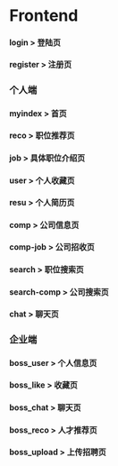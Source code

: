 # Frontend
#### login  >  登陆页
#### register  >  注册页
### 个人端
#### myindex  >  首页
#### reco  >  职位推荐页
#### job  >  具体职位介绍页
#### user  >  个人收藏页
#### resu  >  个人简历页
#### comp  >  公司信息页
#### comp-job  >  公司招收页
#### search  >  职位搜索页
#### search-comp  >  公司搜索页
#### chat  >  聊天页
### 企业端
#### boss_user > 个人信息页
#### boss_like > 收藏页
#### boss_chat > 聊天页
#### boss_reco > 人才推荐页
#### boss_upload > 上传招聘页

